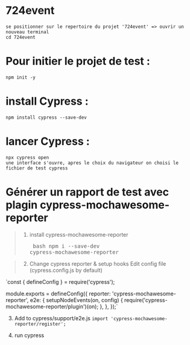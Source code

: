 # 724event
    se positionner sur le repertoire du projet '724event' => ouvrir un nouveau terminal
    cd 724event
# Pour initier le projet de test :
    npm init -y
# install Cypress : 
    npm install cypress --save-dev
# lancer Cypress : 
    npx cypress open
    une interface s'ouvre, apres le choix du navigateur on choisi le fichier de test cypress

# Générer un rapport de test avec plagin cypress-mochawesome-reporter 
> 1. install cypress-mochawesome-reporter
    <pre> bash
npm i --save-dev cypress-mochawesome-reporter ``` ```</pre>

> 2. Change cypress reporter & setup hooks
    Edit config file (cypress.config.js by default)

   `const { defineConfig } = require('cypress');

module.exports = defineConfig({
  reporter: 'cypress-mochawesome-reporter',
  e2e: {
    setupNodeEvents(on, config) {
      require('cypress-mochawesome-reporter/plugin')(on);
    },
  },
});`

3. Add to cypress/support/e2e.js
    `import 'cypress-mochawesome-reporter/register';`

4. run cypress
   














